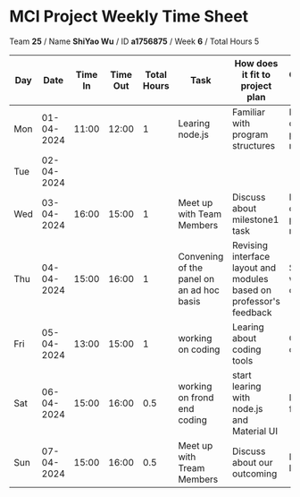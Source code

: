 # MCI Project Weekly Time Sheet

Team **25** / Name **ShiYao Wu** / ID **a1756875** / Week **6** / Total Hours 5

| Day | Date       | Time In | Time Out | Total Hours | Task | How does it fit to project plan | Outcome/Next action |
| --- | ---------- | ------- | -------- | ----------- | ---- | ------------------------------- | ------------------- |
| Mon | 01-04-2024 | 11:00   | 12:00    | 1           | Learing node.js| Familiar with program structures   | Prepare question for professor meeting|
| Tue | 02-04-2024 |         |          |             | || |
| Wed | 03-04-2024 | 16:00   | 15:00    | 1           | Meet up with Team Members | Discuss about  milestone1 task| Prepare questionsfor professor meeting|
| Thu | 04-04-2024 | 15:00   | 16:00    | 1           | Convening of the panel on an ad hoc basis| Revising interface layout and modules based on professor's feedback| Start first webpage coding|
| Fri | 05-04-2024 | 13:00   | 15:00    | 1           | working on coding | Learing about coding tools | Continue coding node.js 
| Sat | 06-04-2024 | 15:00  |  16:00  |  0.5         | working on frond end coding  | start learing  with node.js and Material UI|Practice the first page |
| Sun | 07-04-2024 | 15:00 | 16:00   | 0.5         | Meet up with Tream Members |Discuss about our outcoming | Design student list page


 
